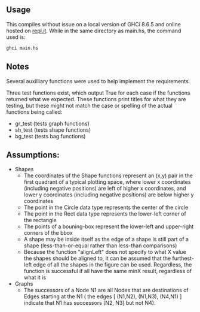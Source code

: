 ## Usage

This compiles without issue on a local version of GHCi 8.6.5 and online hosted on [repl.it](https://repl.it/@olsonadr/plf-coursework-7). While in the same directory as main.hs, the command used is:
``` bash
ghci main.hs
```


## Notes

Several auxilliary functions were used to help implement the requirements.

Three test functions exist, which output True for each case if the functions returned what we expected. These functions print titles for what they are testing, but these might not match the case or spelling of the actual functions being called:
- gr_test          (tests graph functions)
- sh_test          (tests shape functions)
- bg_test          (tests bag functions)


## Assumptions:

- Shapes
  - The coordinates of the Shape functions represent an (x,y) pair in the first quadrant of a typical plotting space, where lower x coordinates (including negative positions) are left of higher x coordinates, and lower y coordinates (including negative positions) are below higher y coordinates
  - The point in the Circle data type represents the center of the circle
  - The point in the Rect data type represents the lower-left corner of the rectangle
  - The points of a bouning-box represent the lower-left and upper-right corners of the bbox
  - A shape may be inside itself as the edge of a shape is still part of a shape (less-than-or-equal rather than less-than comparisons)
  - Because the function "alignLeft" does not specify to what X value the shapes should be aligned to, it can be assumed that the furthest-left edge of all the shapes in the figure can be used. Regardless, the function is successful if all have the same minX result, regardless of what it is
- Graphs
  - The successors of a Node N1 are all Nodes that are destinations of Edges starting at the N1 ( the edges \[ (N1,N2), (N1,N3), (N4,N1) \] indicate that N1 has successors [N2, N3] but not N4).